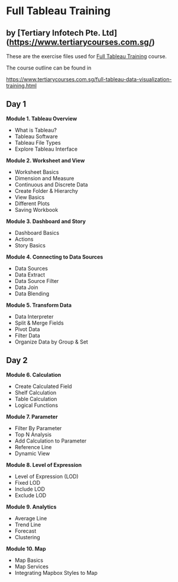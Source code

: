# Full Tableau Training
## by [Tertiary Infotech Pte. Ltd] (https://www.tertiarycourses.com.sg/)

These are the exercise files used for [Full Tableau Training](https://www.tertiarycourses.com.sg/full-tableau-data-visualization-training.html) course. 

The course outline can be found in 

https://www.tertiarycourses.com.sg/full-tableau-data-visualization-training.html

<h2>Day 1</h2>
<p><strong>Module 1. Tableau Overview</strong></p>
<ul>
<li>What is Tableau?</li>
<li>Tableau Software</li>
<li>Tableau File Types</li>
<li>Explore Tableau Interface</li>
</ul>
<p><strong>Module 2. Worksheet and View</strong></p>
<ul>
<li>Worksheet Basics</li>
<li>Dimension and Measure</li>
<li>Continuous and Discrete Data</li>
<li>Create Folder &amp; Hierarchy</li>
<li>View Basics</li>
<li>Different Plots</li>
<li>Saving Workbook</li>
</ul>
<p><strong>Module 3. Dashboard and Story</strong></p>
<ul>
<li>Dashboard Basics</li>
<li>Actions</li>
<li>Story Basics</li>
</ul>
<p><strong>Module 4. Connecting to Data Sources</strong></p>
<ul>
<li>Data Sources</li>
<li>Data Extract</li>
<li>Data Source Filter</li>
<li>Data Join</li>
<li>Data Blending</li>
</ul>
<p><strong>Module 5. Transform Data</strong></p>
<ul>
<li>Data Interpreter</li>
<li>Split &amp; Merge Fields</li>
<li>Pivot Data</li>
<li>Filter Data</li>
<li>Organize Data by Group &amp; Set</li>
</ul>
<h2>Day 2</h2>
<p><strong>Module 6. Calculation</strong></p>
<ul>
<li>Create Calculated Field</li>
<li>Shelf Calculation</li>
<li>Table Calculation</li>
<li>Logical Functions</li>
</ul>
<p><strong>Module 7. Parameter</strong></p>
<ul>
<li>Filter By Parameter</li>
<li>Top N Analysis</li>
<li>Add Calculation to Parameter</li>
<li>Reference Line</li>
<li>Dynamic View</li>
</ul>
<p><strong>Module 8. Level of Expression</strong></p>
<ul>
<li>Level of Expression (LOD)</li>
<li>Fixed LOD</li>
<li>Include LOD</li>
<li>Exclude LOD</li>
</ul>
<p><strong>Module 9. Analytics</strong></p>
<ul>
<li>Average Line</li>
<li>Trend Line</li>
<li>Forecast</li>
<li>Clustering</li>
</ul>
<p><strong>Module 10. Map</strong></p>
<ul>
<li>Map Basics</li>
<li>Map Services</li>
<li>Integrating Mapbox Styles to Map</li>
</ul>
